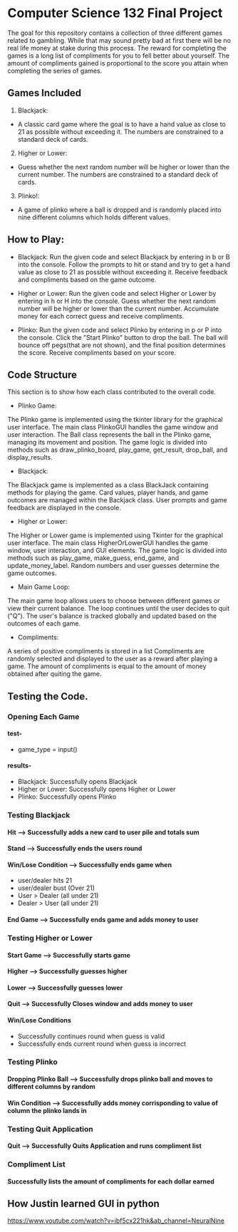 # Computer Science 132 Final Project
The goal for this repository contains a collection of three different games related to gambling. While that may sound pretty bad at first there will be no real life money at stake during this process. The reward for completing the games is a long list of compliments for you to fell better about yourself. The amount of compliments gained is proportional to the score you attain when completing the series of games.
## Games Included
1. Blackjack:
  * A classic card game where the goal is to have a hand value as close to 21 as possible without exceeding it. The numbers are constrained to a standard deck of cards.
2. Higher or Lower:
  * Guess whether the next random number will be higher or lower than the current number. The numbers are constrained to a standard deck of cards.
3. Plinko!:
  * A game of plinko where a ball is dropped and is randomly placed into nine different columns which holds different values.

## How to Play:
* Blackjack:
Run the given code and select Blackjack by entering in b or B into the console.
Follow the prompts to hit or stand and try to get a hand value as close to 21 as possible without exceeding it.
Receive feedback and compliments based on the game outcome.

* Higher or Lower:
Run the given code and select Higher or Lower by entering in h or H into the console.
Guess whether the next random number will be higher or lower than the current number.
Accumulate money for each correct guess and receive compliments.

* Plinko:
Run the given code and select Plinko by entering in p or P into the console.
Click the "Start Plinko" button to drop the ball.
The ball will bounce off pegs(that are not shown), and the final position determines the score.
Receive compliments based on your score.

## Code Structure
This section is to show how each class contributed to the overall code.

* Plinko Game:

The Plinko game is implemented using the tkinter library for the graphical user interface. 
The main class PlinkoGUI handles the game window and user interaction.
The Ball class represents the ball in the Plinko game, managing its movement and position.
The game logic is divided into methods such as draw_plinko_board, play_game, get_result, drop_ball, and display_results.

* Blackjack:

The Blackjack game is implemented as a class BlackJack containing methods for playing the game.
Card values, player hands, and game outcomes are managed within the Backjack class.
User prompts and game feedback are displayed in the console.

* Higher or Lower:

The Higher or Lower game is implemented using Tkinter for the graphical user interface.
The main class HigherOrLowerGUI handles the game window, user interaction, and GUI elements.
The game logic is divided into methods such as play_game, make_guess, end_game, and update_money_label.
Random numbers and user guesses determine the game outcomes.

* Main Game Loop:

The main game loop allows users to choose between different games or view their current balance.
The loop continues until the user decides to quit ("Q").
The user's balance is tracked globally and updated based on the outcomes of each game.

* Compliments:

A series of positive compliments is stored in a list
Compliments are randomly selected and displayed to the user as a reward after playing a game.
The amount of compliments is equal to the amount of money obtained after quiting the game.

## Testing the Code.
### Opening Each Game
#### test- 
* game_type = input()
#### results-
* Blackjack: Successfully opens Blackjack
* Higher or Lower: Successfully opens Higher or Lower
* Plinko: Successfully opens Plinko

### Testing Blackjack
#### Hit --> Successfully adds a new card to user pile and totals sum
#### Stand --> Successfully ends the users round
#### Win/Lose Condition --> Successfully ends game when
* user/dealer hits 21
* user/dealer bust (Over 21)
* User > Dealer (all under 21)
* Dealer > User (all under 21)
#### End Game --> Successfully ends game and adds money to user

### Testing Higher or Lower
#### Start Game --> Successfully starts game
#### Higher --> Successfully guesses higher
#### Lower --> Successfully guesses lower
#### Quit --> Successfully Closes window and adds money to user
#### Win/Lose Conditions
* Successfully continues round when guess is valid
* Successfully ends current round when guess is incorrect

### Testing Plinko
#### Dropping Plinko Ball --> Successfully drops plinko ball and moves to different columns by random
#### Win Condition --> Successfully adds money corrisponding to value of column the plinko lands in

### Testing Quit Application
#### Quit --> Successfully Quits Application and runs compliment list

### Compliment List
#### Successfully lists the amount of compliments for each dollar earned


## How Justin learned GUI in python
https://www.youtube.com/watch?v=ibf5cx221hk&ab_channel=NeuralNine
